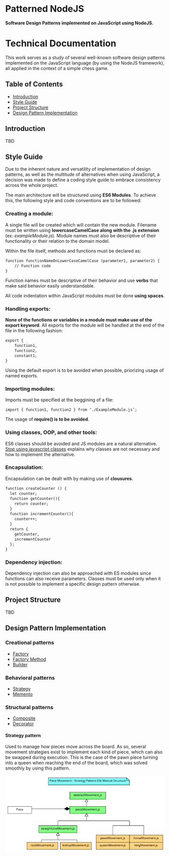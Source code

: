 # Patterned NodeJS
**Software Design Patterns implemented on JavaScript using NodeJS.**

# Technical Documentation
This work serves as a study of several well-known software design patterns implemented on the JavaScript language (by using the NodeJS framework), all applied in the context of a simple chess game.

## Table of Contents
- [Introduction](#introduction)
- [Style Guide](#style-guide)
- [Project Structure](#project-structure)
- [Design Pattern Implementation](#design-pattern-implementation)

## Introduction
TBD

## Style Guide
Due to the inherent nature and versatility of implementation of design patterns, as well as the multitude of alternatives when using JavaScript, a decision was made to define a coding style guide to embrace consistency across the whole project.

The main architecture will be structured using **ES6 Modules**. To achieve this, the following style and code conventions are to be followed:

### Creating a module:
A single file will be created which will contain the new module. Filename must be written using **lowercaseCamelCase along with the .js extension** (ex: *exampleModule.js*). Module names must also be descriptive of their functionality or their relation to the domain model.

Within the file itself, methods and functions must be declared as:
```
function functionNameOnLowerCaseCamelCase (parameter1, parameter2) {
    // Function code
}
```
Function names must be descriptive of their behavior and use **verbs** that make said behavior easily understandable.

All code indentation within JavaScript modules must be done **using spaces**.

### Handling exports:
**None of the functions or variables in a module must make use of the export keyword**. All exports for the module will be handled at the end of the file in the following fashion:
```
export {
    function1,
    function2,
    constant1,
}
```
Using the default export is to be avoided when possible, priorizing usage of named exports.

### Importing modules:
Imports must be specified at the beggining of a file:
```
import { function1, function2 } from ‘./ExampleModule.js’;
```
The usage of **require() is to be avoided**.

### Using classes, OOP, and other tools:
ES6 classes should be avoided and JS modules are a natural alternative. [Stop using javascript classes](https://medium.com/giant-machines/stop-using-javascript-classes-d0b6890ef097) explains why classes are not necessary and how to implement the alternative.
### Encapsulation:
Encapsulation can be dealt with by making use of **clousures**.
```
function createCounter () {
  let counter;
  function getCounter(){
    return counter;
  }
  function incrementCounter(){
    counter++;
  }
  return {
    getCounter,
    incrementCounter
  };
}
```
### Dependency injection:
Dependency injection can also be approached with ES modules since functions can also receive parameters. Classes must be used only when it is not possible to implement a specific design pattern otherwise.

## Project Structure
TBD

## Design Pattern Implementation
### Creational patterns
- [Factory]()
- [Factory Method]()
- [Builder]()
### Behavioral patterns
- [Strategy](#strategy-pattern)
- [Memento]()
### Structural patterns
- [Composite]()
- [Decorator]()

#### Strategy pattern
Used to manage how pieces move across the board. As so, several movement strategies exist to implement each kind of piece, which can also be swapped during execution. This is the case of the pawn piece turning into a queen when reaching the end of the board, which was solved smoothly by using this pattern.

![Strategy pattern ES6 module structure diagram](.readme/movementStrategyPatternDiagram.png)
